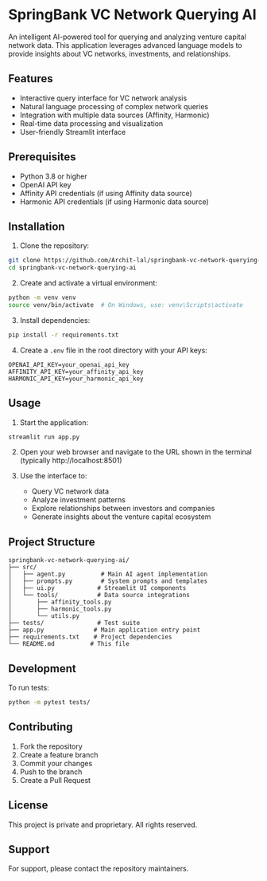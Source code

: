 # SpringBank VC Network Querying AI

An intelligent AI-powered tool for querying and analyzing venture capital network data. This application leverages advanced language models to provide insights about VC networks, investments, and relationships.

## Features

- Interactive query interface for VC network analysis
- Natural language processing of complex network queries
- Integration with multiple data sources (Affinity, Harmonic)
- Real-time data processing and visualization
- User-friendly Streamlit interface

## Prerequisites

- Python 3.8 or higher
- OpenAI API key
- Affinity API credentials (if using Affinity data source)
- Harmonic API credentials (if using Harmonic data source)

## Installation

1. Clone the repository:
```bash
git clone https://github.com/Archit-lal/springbank-vc-network-querying-ai.git
cd springbank-vc-network-querying-ai
```

2. Create and activate a virtual environment:
```bash
python -m venv venv
source venv/bin/activate  # On Windows, use: venv\Scripts\activate
```

3. Install dependencies:
```bash
pip install -r requirements.txt
```

4. Create a `.env` file in the root directory with your API keys:
```
OPENAI_API_KEY=your_openai_api_key
AFFINITY_API_KEY=your_affinity_api_key
HARMONIC_API_KEY=your_harmonic_api_key
```

## Usage

1. Start the application:
```bash
streamlit run app.py
```

2. Open your web browser and navigate to the URL shown in the terminal (typically http://localhost:8501)

3. Use the interface to:
   - Query VC network data
   - Analyze investment patterns
   - Explore relationships between investors and companies
   - Generate insights about the venture capital ecosystem

## Project Structure

```
springbank-vc-network-querying-ai/
├── src/
│   ├── agent.py          # Main AI agent implementation
│   ├── prompts.py        # System prompts and templates
│   ├── ui.py            # Streamlit UI components
│   └── tools/           # Data source integrations
│       ├── affinity_tools.py
│       ├── harmonic_tools.py
│       └── utils.py
├── tests/               # Test suite
├── app.py              # Main application entry point
├── requirements.txt    # Project dependencies
└── README.md          # This file
```

## Development

To run tests:
```bash
python -m pytest tests/
```

## Contributing

1. Fork the repository
2. Create a feature branch
3. Commit your changes
4. Push to the branch
5. Create a Pull Request

## License

This project is private and proprietary. All rights reserved.

## Support

For support, please contact the repository maintainers. 